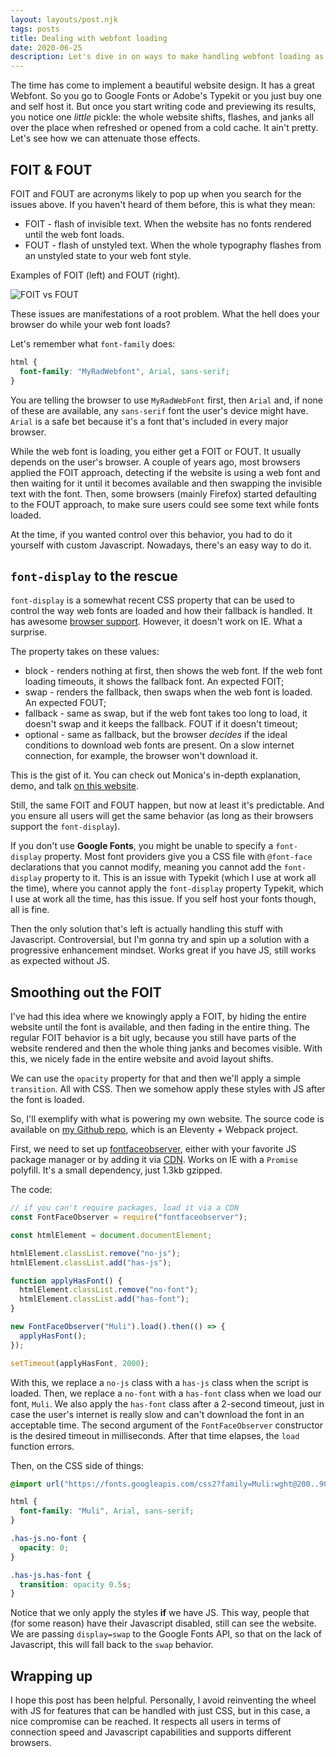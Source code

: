 ```yaml
---
layout: layouts/post.njk
tags: posts
title: Dealing with webfont loading
date: 2020-06-25
description: Let's dive in on ways to make handling webfont loading as smooth as possible.
---
```


The time has come to implement a beautiful website design. It has a great Webfont. So you go to Google Fonts or Adobe's Typekit or you just buy one and self host it. But once you start writing code and previewing its results, you notice one *little* pickle: the whole website shifts, flashes, and janks all over the place when refreshed or opened from a cold cache. It ain't pretty. Let's see how we can attenuate those effects.

## FOIT & FOUT

FOIT and FOUT are acronyms likely to pop up when you search for the issues above. If you haven't heard of them before, this is what they mean:
* FOIT - flash of invisible text. When the website has no fonts rendered until the web font loads.
* FOUT - flash of unstyled text. When the whole typography flashes from an unstyled state to your web font style.

Examples of FOIT (left) and FOUT (right).

![FOIT vs FOUT](/images/fonts-side-by-side.gif)

These issues are manifestations of a root problem. What the hell does your browser do while your web font loads?

Let's remember what `font-family` does:

```css
html {
  font-family: "MyRadWebfont", Arial, sans-serif;
}
```

You are telling the browser to use `MyRadWebFont` first, then `Arial` and, if none of these are available, any `sans-serif` font the user's device might have. `Arial` is a safe bet because it's a font that's included in every major browser.

While the web font is loading, you either get a FOIT or FOUT. It usually depends on the user's browser. A couple of years ago, most browsers applied the FOIT approach, detecting if the website is using a web font and then waiting for it until it becomes available and then swapping the invisible text with the font. Then, some browsers (mainly Firefox) started defaulting to the FOUT approach, to make sure users could see some text while fonts loaded.

At the time, if you wanted control over this behavior, you had to do it yourself with custom Javascript. Nowadays, there's an easy way to do it.

## `font-display` to the rescue

`font-display` is a somewhat recent CSS property that can be used to control the way web fonts are loaded and how their fallback is handled. It has awesome [browser support](https://caniuse.com/#search=font-display). However, it doesn't work on IE. What a surprise.

The property takes on these values:
* block - renders nothing at first, then shows the web font. If the web font loading timeouts, it shows the fallback font. An expected FOIT;
* swap - renders the fallback, then swaps when the web font is loaded. An expected FOUT;
* fallback - same as swap, but if the web font takes too long to load, it doesn't swap and it keeps the fallback. FOUT if it doesn't timeout;
* optional - same as fallback, but the browser *decides* if the ideal conditions to download web fonts are present. On a slow internet connection, for example, the browser won't download it.

This is the gist of it. You can check out Monica's in-depth explanation, demo, and talk [on this website](https://font-display.glitch.me/).

Still, the same FOIT and FOUT happen, but now at least it's predictable. And you ensure all users will get the same behavior (as long as their browsers support the `font-display`).

If you don't use **Google Fonts**, you might be unable to specify a `font-display` property. Most font providers give you a CSS file with `@font-face` declarations that you cannot modify, meaning you cannot add the `font-display` property to it. This is an issue with Typekit (which I use at work all the time), where you cannot apply the `font-display` property Typekit, which I use at work all the time, has this issue. If you self host your fonts though, all is fine.

Then the only solution that's left is actually handling this stuff with Javascript. Controversial, but I'm gonna try and spin up a solution with a progressive enhancement mindset. Works great if you have JS, still works as expected without JS.

## Smoothing out the FOIT

I've had this idea where we knowingly apply a FOIT, by hiding the entire website until the font is available, and then fading in the entire thing. The regular FOIT behavior is a bit ugly, because you still have parts of the website rendered and then the whole thing janks and becomes visible. With this, we nicely fade in the entire website and avoid layout shifts.

We can use the `opacity` property for that and then we'll apply a simple `transition`. All with CSS. Then we somehow apply these styles with JS after the font is loaded.

So, I'll exemplify with what is powering my own website. The source code is available on [my Github repo](https://github.com/jfranciscosousa/jfranciscosousa.com), which is an Eleventy + Webpack project.

First, we need to set up [fontfaceobserver](https://github.com/bramstein/fontfaceobserver), either with your favorite JS package manager or by adding it via [CDN](https://cdnjs.com/libraries/fontfaceobserver). Works on IE with a `Promise` polyfill. It's a small dependency, just 1.3kb gzipped.

The code:
```js
// if you can't require packages, load it via a CDN
const FontFaceObserver = require("fontfaceobserver");

const htmlElement = document.documentElement;

htmlElement.classList.remove("no-js");
htmlElement.classList.add("has-js");

function applyHasFont() {
  htmlElement.classList.remove("no-font");
  htmlElement.classList.add("has-font");
}

new FontFaceObserver("Muli").load().then(() => {
  applyHasFont();
});

setTimeout(applyHasFont, 2000);
```

With this, we replace a `no-js` class with a `has-js` class when the script is loaded. Then, we replace a `no-font` with a `has-font` class when we load our font, `Muli`. We also apply the `has-font` class after a 2-second timeout, just in case the user's internet is really slow and can't download the font in an acceptable time. The second argument of the `FontFaceObserver` constructor is the desired timeout in milliseconds. After that time elapses, the `load` function errors.

Then, on the CSS side of things:

```css
@import url("https://fonts.googleapis.com/css2?family=Muli:wght@200..900&display=swap");

html {
  font-family: "Muli", Arial, sans-serif;
}

.has-js.no-font {
  opacity: 0;
}

.has-js.has-font {
  transition: opacity 0.5s;
}
```

Notice that we only apply the styles **if** we have JS. This way, people that (for some reason) have their Javascript disabled, still can see the website. We are passing `display=swap` to the Google Fonts API, so that on the lack of Javascript, this will fall back to the `swap` behavior.

## Wrapping up

I hope this post has been helpful. Personally, I avoid reinventing the wheel with JS for features that can be handled with just CSS, but in this case, a nice compromise can be reached. It respects all users in terms of connection speed and Javascript capabilities and supports different browsers.